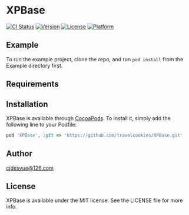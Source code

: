# XPBase

[![CI Status](https://img.shields.io/travis/roc-mini/XPBase.svg?style=flat)](https://travis-ci.org/roc-mini/XPBase)
[![Version](https://img.shields.io/cocoapods/v/XPBase.svg?style=flat)](https://cocoapods.org/pods/XPBase)
[![License](https://img.shields.io/cocoapods/l/XPBase.svg?style=flat)](https://cocoapods.org/pods/XPBase)
[![Platform](https://img.shields.io/cocoapods/p/XPBase.svg?style=flat)](https://cocoapods.org/pods/XPBase)

## Example

To run the example project, clone the repo, and run `pod install` from the Example directory first.

## Requirements

## Installation

XPBase is available through [CocoaPods](https://cocoapods.org). To install
it, simply add the following line to your Podfile:

```ruby
pod 'XPBase', :git => 'https://github.com/travelcookies/XPBase.git'
```

## Author

cjdesyue@126.com

## License

XPBase is available under the MIT license. See the LICENSE file for more info.
